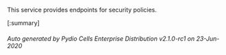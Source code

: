 






This service provides endpoints for security policies.

[:summary]

###### Auto generated by Pydio Cells Enterprise Distribution v2.1.0-rc1 on 23-Jun-2020
